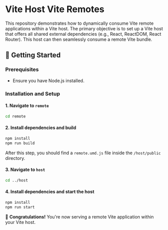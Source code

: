 # Vite Host Vite Remotes

This repository demonstrates how to dynamically consume Vite remote applications within a Vite host. The primary objective is to set up a Vite host that offers all shared external dependencies (e.g., React, ReactDOM, React Router). This host can then seamlessly consume a remote Vite bundle.

## 🚀 Getting Started

### Prerequisites

- Ensure you have Node.js installed.

### Installation and Setup

#### 1. Navigate to `remote`

```bash
cd remote
```

#### 2. Install dependencies and build

```bash
npm install
npm run build
```

After this step, you should find a `remote.umd.js` file inside the `/host/public` directory.

#### 3. Navigate to `host`

```bash
cd ../host
```

#### 4. Install dependencies and start the host

```bash
npm install
npm run start
```

🎉 **Congratulations!** You're now serving a remote Vite application within your Vite host.
